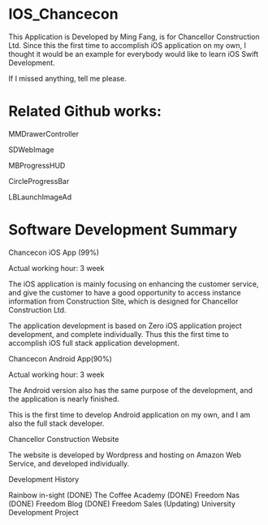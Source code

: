 # IOS_Chancecon
This Application is Developed by Ming Fang, is for Chancellor Construction Ltd.
Since this the first time to accomplish iOS application on my own, I thought it would be an example for everybody would like to learn iOS Swift Development.

If I missed anything, tell me please.



# Related Github works:

MMDrawerController

SDWebImage

MBProgressHUD

CircleProgressBar

LBLaunchImageAd


# Software Development Summary 



Chancecon iOS App (99%)

Actual working hour: 3 week

The iOS application is mainly focusing on enhancing the customer service, and give the customer to have a good opportunity to access instance information from Construction Site, which is designed for Chancellor Construction Ltd.

The application development is based on Zero iOS application project development, and complete individually. Thus this the first time to accomplish iOS full stack application development.



Chancecon Android App(90%)

Actual working hour: 3 week

The Android version also has the same purpose of the development, and the application is nearly finished.

This is the first time to develop Android application on my own, and I am also the full stack developer.

Chancellor Construction Website

The website is developed by Wordpress and hosting on Amazon Web Service, and developed individually.



Development History

Rainbow in-sight  (DONE)
The Coffee Academy (DONE)
Freedom Nas (DONE)
Freedom Blog (DONE)
Freedom Sales (Updating)
University Development Project 
